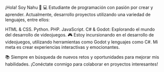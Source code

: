 ¡Hola! Soy Nahu 👋
💻 Estudiante de programación con pasión por crear y aprender. Actualmente, desarrollo proyectos utilizando una variedad de lenguajes, entre ellos:

HTML & CSS.
Python.
PHP.
JavaScript.
C# & Godot: Explorando el mundo del desarrollo de videojuegos.
🎮 Estoy incursionando en el desarrollo de videojuegos, utilizando herramientas como Godot y lenguajes como C#. Mi meta es crear experiencias interactivas y emocionantes.

📚 Siempre en búsqueda de nuevos retos y oportunidades para mejorar mis habilidades. ¡Conéctate conmigo para colaborar en proyectos interesantes!
